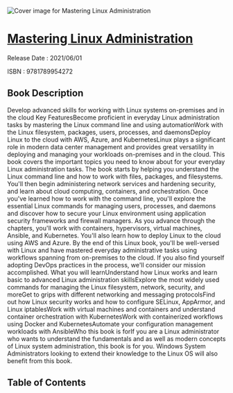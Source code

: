 ![Cover image for Mastering Linux Administration](https://imgdetail.ebookreading.net/cover/cover/202109/EB9781789954272.jpg)

[Mastering Linux Administration](https://ebookreading.net/view/book/Mastering+Linux+Administration-EB9781789954272_1.html "Mastering Linux Administration")
====================================================================================================================

Release Date : 2021/06/01

ISBN : 9781789954272

Book Description
-----------------

Develop advanced skills for working with Linux systems on-premises and in the cloud
Key FeaturesBecome proficient in everyday Linux administration tasks by mastering the Linux command line and using automationWork with the Linux filesystem, packages, users, processes, and daemonsDeploy Linux to the cloud with AWS, Azure, and KubernetesLinux plays a significant role in modern data center management and provides great versatility in deploying and managing your workloads on-premises and in the cloud. This book covers the important topics you need to know about for your everyday Linux administration tasks.
The book starts by helping you understand the Linux command line and how to work with files, packages, and filesystems. You'll then begin administering network services and hardening security, and learn about cloud computing, containers, and orchestration. Once you've learned how to work with the command line, you'll explore the essential Linux commands for managing users, processes, and daemons and discover how to secure your Linux environment using application security frameworks and firewall managers. As you advance through the chapters, you'll work with containers, hypervisors, virtual machines, Ansible, and Kubernetes. You'll also learn how to deploy Linux to the cloud using AWS and Azure.
By the end of this Linux book, you'll be well-versed with Linux and have mastered everyday administrative tasks using workflows spanning from on-premises to the cloud. If you also find yourself adopting DevOps practices in the process, we'll consider our mission accomplished.
What you will learnUnderstand how Linux works and learn basic to advanced Linux administration skillsExplore the most widely used commands for managing the Linux filesystem, network, security, and moreGet to grips with different networking and messaging protocolsFind out how Linux security works and how to configure SELinux, AppArmor, and Linux iptablesWork with virtual machines and containers and understand container orchestration with KubernetesWork with containerized workflows using Docker and KubernetesAutomate your configuration management workloads with AnsibleWho this book is forIf you are a Linux administrator who wants to understand the fundamentals and as well as modern concepts of Linux system administration, this book is for you. Windows System Administrators looking to extend their knowledge to the Linux OS will also benefit from this book.


Table of Contents
-----------------

